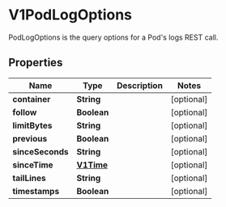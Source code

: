 

# V1PodLogOptions

PodLogOptions is the query options for a Pod's logs REST call.
## Properties

Name | Type | Description | Notes
------------ | ------------- | ------------- | -------------
**container** | **String** |  |  [optional]
**follow** | **Boolean** |  |  [optional]
**limitBytes** | **String** |  |  [optional]
**previous** | **Boolean** |  |  [optional]
**sinceSeconds** | **String** |  |  [optional]
**sinceTime** | [**V1Time**](V1Time.md) |  |  [optional]
**tailLines** | **String** |  |  [optional]
**timestamps** | **Boolean** |  |  [optional]




